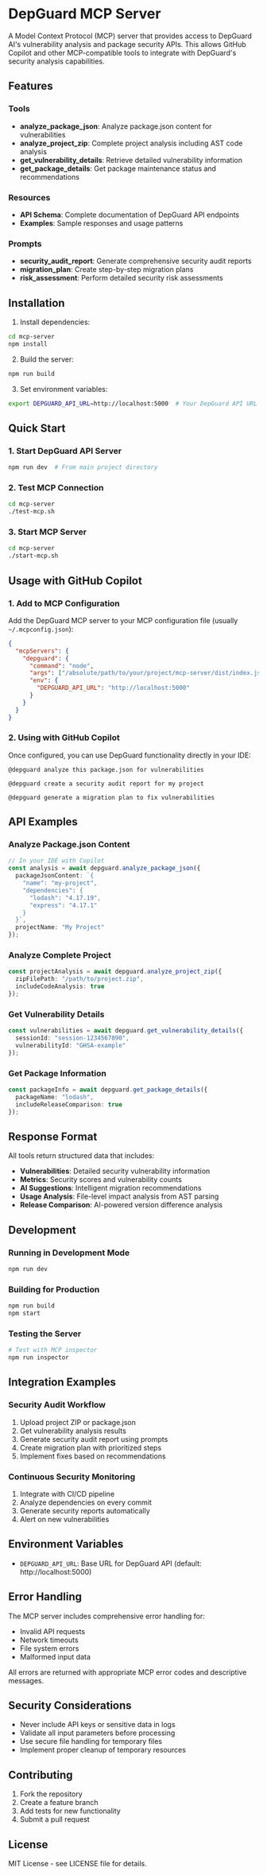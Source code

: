 # DepGuard MCP Server

A Model Context Protocol (MCP) server that provides access to DepGuard AI's vulnerability analysis and package security APIs. This allows GitHub Copilot and other MCP-compatible tools to integrate with DepGuard's security analysis capabilities.

## Features

### Tools
- **analyze_package_json**: Analyze package.json content for vulnerabilities
- **analyze_project_zip**: Complete project analysis including AST code analysis
- **get_vulnerability_details**: Retrieve detailed vulnerability information
- **get_package_details**: Get package maintenance status and recommendations

### Resources
- **API Schema**: Complete documentation of DepGuard API endpoints
- **Examples**: Sample responses and usage patterns

### Prompts
- **security_audit_report**: Generate comprehensive security audit reports
- **migration_plan**: Create step-by-step migration plans
- **risk_assessment**: Perform detailed security risk assessments

## Installation

1. Install dependencies:
```bash
cd mcp-server
npm install
```

2. Build the server:
```bash
npm run build
```

3. Set environment variables:
```bash
export DEPGUARD_API_URL=http://localhost:5000  # Your DepGuard API URL
```

## Quick Start

### 1. Start DepGuard API Server
```bash
npm run dev  # From main project directory
```

### 2. Test MCP Connection
```bash
cd mcp-server
./test-mcp.sh
```

### 3. Start MCP Server
```bash
cd mcp-server
./start-mcp.sh
```

## Usage with GitHub Copilot

### 1. Add to MCP Configuration

Add the DepGuard MCP server to your MCP configuration file (usually `~/.mcpconfig.json`):

```json
{
  "mcpServers": {
    "depguard": {
      "command": "node",
      "args": ["/absolute/path/to/your/project/mcp-server/dist/index.js"],
      "env": {
        "DEPGUARD_API_URL": "http://localhost:5000"
      }
    }
  }
}
```

### 2. Using with GitHub Copilot

Once configured, you can use DepGuard functionality directly in your IDE:

```
@depguard analyze this package.json for vulnerabilities

@depguard create a security audit report for my project

@depguard generate a migration plan to fix vulnerabilities
```

## API Examples

### Analyze Package.json Content
```typescript
// In your IDE with Copilot
const analysis = await depguard.analyze_package_json({
  packageJsonContent: `{
    "name": "my-project",
    "dependencies": {
      "lodash": "4.17.19",
      "express": "4.17.1"
    }
  }`,
  projectName: "My Project"
});
```

### Analyze Complete Project
```typescript
const projectAnalysis = await depguard.analyze_project_zip({
  zipFilePath: "/path/to/project.zip",
  includeCodeAnalysis: true
});
```

### Get Vulnerability Details
```typescript
const vulnerabilities = await depguard.get_vulnerability_details({
  sessionId: "session-1234567890",
  vulnerabilityId: "GHSA-example"
});
```

### Get Package Information
```typescript
const packageInfo = await depguard.get_package_details({
  packageName: "lodash",
  includeReleaseComparison: true
});
```

## Response Format

All tools return structured data that includes:

- **Vulnerabilities**: Detailed security vulnerability information
- **Metrics**: Security scores and vulnerability counts
- **AI Suggestions**: Intelligent migration recommendations
- **Usage Analysis**: File-level impact analysis from AST parsing
- **Release Comparison**: AI-powered version difference analysis

## Development

### Running in Development Mode
```bash
npm run dev
```

### Building for Production
```bash
npm run build
npm start
```

### Testing the Server
```bash
# Test with MCP inspector
npm run inspector
```

## Integration Examples

### Security Audit Workflow
1. Upload project ZIP or package.json
2. Get vulnerability analysis results
3. Generate security audit report using prompts
4. Create migration plan with prioritized steps
5. Implement fixes based on recommendations

### Continuous Security Monitoring
1. Integrate with CI/CD pipeline
2. Analyze dependencies on every commit
3. Generate security reports automatically
4. Alert on new vulnerabilities

## Environment Variables

- `DEPGUARD_API_URL`: Base URL for DepGuard API (default: http://localhost:5000)

## Error Handling

The MCP server includes comprehensive error handling for:
- Invalid API requests
- Network timeouts
- File system errors
- Malformed input data

All errors are returned with appropriate MCP error codes and descriptive messages.

## Security Considerations

- Never include API keys or sensitive data in logs
- Validate all input parameters before processing
- Use secure file handling for temporary files
- Implement proper cleanup of temporary resources

## Contributing

1. Fork the repository
2. Create a feature branch
3. Add tests for new functionality
4. Submit a pull request

## License

MIT License - see LICENSE file for details.